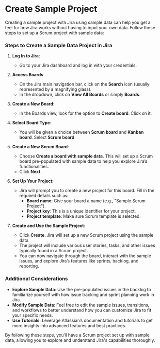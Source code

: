 # Create Sample Project
Creating a sample project with Jira using sample data can help you get a feel for how Jira works without having to input your own data. Follow these steps to set up a Scrum project with sample data:

### Steps to Create a Sample Data Project in Jira

1. **Log In to Jira**:
   - Go to your Jira dashboard and log in with your credentials.

2. **Access Boards**:
   - On the Jira main navigation bar, click on the **Search** icon (usually represented by a magnifying glass).
   - In the dropdown, click on **View All Boards** or simply **Boards**.

3. **Create a New Board**:
   - In the Boards view, look for the option to **Create board**. Click on it.

4. **Select Board Type**:
   - You will be given a choice between **Scrum board** and **Kanban board**. Select **Scrum board**.

5. **Create a New Scrum Board**:
   - Choose **Create a board with sample data**. This will set up a Scrum board pre-populated with sample data to help you explore Jira’s functionalities.
   - Click **Next**.

6. **Set Up Your Project**:
   - Jira will prompt you to create a new project for this board. Fill in the required details such as:
     - **Board name**: Give your board a name (e.g., "Sample Scrum Project").
     - **Project key**: This is a unique identifier for your project.
     - **Project template**: Make sure Scrum template is selected.
     
7. **Create and Use the Sample Project**:
   - Click **Create**. Jira will set up a new Scrum project using the sample data.
   - The project will include various user stories, tasks, and other issues typically found in a Scrum project.
   - You can now navigate through the board, interact with the sample issues, and explore Jira’s features like sprints, backlog, and reporting.

### Additional Considerations

- **Explore Sample Data**: Use the pre-populated issues in the backlog to familiarize yourself with how issue tracking and sprint planning work in Jira.
- **Modify Sample Data**: Feel free to edit the sample issues, transitions, and workflows to better understand how you can customize Jira to fit your specific needs.
- **Use Tutorials**: Leverage Atlassian’s documentation and tutorials to get more insights into advanced features and best practices.

By following these steps, you'll have a Scrum project set up with sample data, allowing you to explore and understand Jira's capabilities thoroughly.
